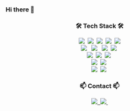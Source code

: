 ### Hi there 👋

<!--
**bin2da97/bin2da97** is a ✨ _special_ ✨ repository because its `README.md` (this file) appears on your GitHub profile.

Here are some ideas to get you started:

- 🔭 I’m currently working on ...
- 🌱 I’m currently learning ...
- 👯 I’m looking to collaborate on ...
- 🤔 I’m looking for help with ...
- 💬 Ask me about ...
- 📫 How to reach me: ...
- 😄 Pronouns: ...
- ⚡ Fun fact: ...
-->
<!--타이틀 부분-->

<!--내용 부분-->
<h3 align="center">🛠️ Tech Stack 🛠️</h3>
<div align="center">
  <img src="https://img.shields.io/badge/flask-000000?style=for-the-badge&logo=flask&logoColor=white">&nbsp
  <img src="https://img.shields.io/badge/pandas-150458.svg?style=for-the-badge&logo=pandas&logoColor=white" />&nbsp
  <img src="https://img.shields.io/badge/numpy-4d77cf.svg?style=for-the-badge&logo=numpy&logoColor=white" />&nbsp
  <img src="https://img.shields.io/badge/Matplotlib-11557c.svg?style=for-the-badge&logo=Matplotlib&logoColor=white" />&nbsp
  <img src="https://img.shields.io/badge/TensorFlow-FF6F00?style=for-the-badge&logo=TensorFlow&logoColor=white"/>
</div>

<div align="center">
  <img src="https://img.shields.io/badge/JAVA-007396?style=for-the-badge&logo=Java&logoColor=white"/> &nbsp
  <img src="https://img.shields.io/badge/spring-6DB33F?style=for-the-badge&logo=spring&logoColor=white"> &nbsp
  <img src="https://img.shields.io/badge/apache tomcat-F8DC75?style=for-the-badge&logo=apachetomcat&logoColor=white"/>&nbsp
  <img src="https://img.shields.io/badge/MyBatis-000000?style=for-the-badge&logo=MyBatis&logoColor=white"/>&nbsp 
</div>

<div align="center">
  <img src="https://img.shields.io/badge/javascript-F7DF1E.svg?style=for-the-badge&logo=javascript&logoColor=20232a" />&nbsp
  <img src="https://img.shields.io/badge/react-61DAFB?style=for-the-badge&logo=react&logoColor=black">&nbsp
  <img src="https://img.shields.io/badge/jquery-0769AD?style=for-the-badge&logo=jquery&logoColor=white">&nbsp
</div>

<div align="center">
  <img src="https://img.shields.io/badge/mysql-4479A1?style=for-the-badge&logo=mysql&logoColor=white">&nbsp
  <img src="https://img.shields.io/badge/oracle-F80000?style=for-the-badge&logo=oracle&logoColor=white">&nbsp
</div>

<div align="center">
  <img src="https://img.shields.io/badge/html5-E34F26?style=for-the-badge&logo=html5&logoColor=white">&nbsp
  <img src="https://img.shields.io/badge/css-1572B6?style=for-the-badge&logo=css3&logoColor=white">&nbsp
</div>

<h3 align="center">📫 Contact 📫</h3>
<div align="center">
  <a href="https://velog.io/@lsv6772">
    <img src="https://img.shields.io/badge/Velog-1EBC8F?style=for-the-badge&logo=velog&logoColor=white" />&nbsp
  </a>
  <a href="mailto:oka1313@gmail.com">
    <img
      src="https://img.shields.io/badge/lsv6772@gmail.com-D14836?style=for-the-badge&logo=gmail&logoColor=white"/>&nbsp
  </a>
</div>
